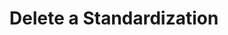 ---
title: Delete a Standardization
excerpt: Delete a standardization by providing the standardization ID.
api:
  file: openapi-(2).json
  operationId: delete_standardization
hidden: false
---
